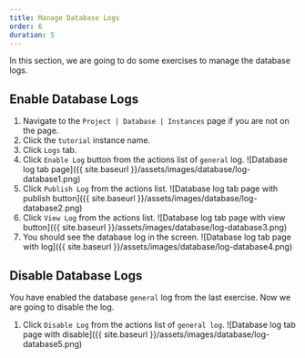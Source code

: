 ```yaml
---
title: Manage Database Logs
order: 6
duration: 5
---
```


In this section, we are going to do some exercises to manage the database logs.


## Enable Database Logs

1. Navigate to the `Project | Database | Instances` page if you are not on the page.
1. Click the `tutorial` instance name.
1. Click `Logs` tab.
1. Click `Enable Log` button from the actions list of `general` log. 
![Database log tab page]({{ site.baseurl }}/assets/images/database/log-database1.png)
1. Click `Publish Log` from the actions list.
![Database log tab page with publish button]({{ site.baseurl }}/assets/images/database/log-database2.png)
1. Click `View Log` from the actions list.
![Database log tab page with view button]({{ site.baseurl }}/assets/images/database/log-database3.png)
1. You should see the database log in the screen.
![Database log tab page with log]({{ site.baseurl }}/assets/images/database/log-database4.png)

## Disable Database Logs

You have enabled the database `general` log from the last exercise. Now we are going to disable the log.

1. Click `Disable Log` from the actions list of `general log`.
![Database log tab page with disable]({{ site.baseurl }}/assets/images/database/log-database5.png)
 

